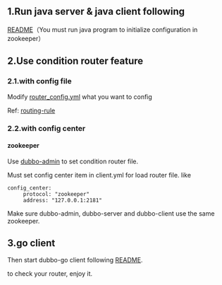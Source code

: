 ## 1.Run java server & java client following 

[README](https://github.com/dubbogo/dubbogo-samples/blob/master/README.md)（You must run java program to initialize configuration in zookeeper）
 
## 2.Use condition router feature 

### 2.1.with config file 
 
Modify [router_config.yml](/go-client/profiles/dev/router_config.yml) what you want to config
 
Ref: [routing-rule](http://dubbo.apache.org/en-us/docs/user/demos/routing-rule.html)

### 2.2.with config center

#### zookeeper

Use [dubbo-admin](https://github.com/apache/dubbo-admin) to set condition router file.

Must set config center item in client.yml for load router file. like 
```
config_center:
     protocol: "zookeeper"
     address: "127.0.0.1:2181"
```

Make sure dubbo-admin, dubbo-server and dubbo-client use the same zookeeper.
 
## 3.go client 

Then start dubbo-go client following [README](https://github.com/dubbogo/dubbogo-samples/blob/master/README.md).

to check your router, enjoy it.

